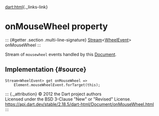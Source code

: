 [dart:html](../../dart-html/dart-html-library){._links-link}

onMouseWheel property
=====================

::: {#getter .section .multi-line-signature}
[Stream](../../dart-async/stream-class)\<[WheelEvent](../wheelevent-class)\>
onMouseWheel
:::

Stream of `mousewheel` events handled by this
[Document](../document-class).

Implementation {#source}
--------------

``` {.language-dart data-language="dart"}
Stream<WheelEvent> get onMouseWheel =>
    Element.mouseWheelEvent.forTarget(this);
```

::: {._attribution}
© 2012 the Dart project authors\
Licensed under the BSD 3-Clause \"New\" or \"Revised\" License.\
<https://api.dart.dev/stable/2.18.5/dart-html/Document/onMouseWheel.html>
:::
